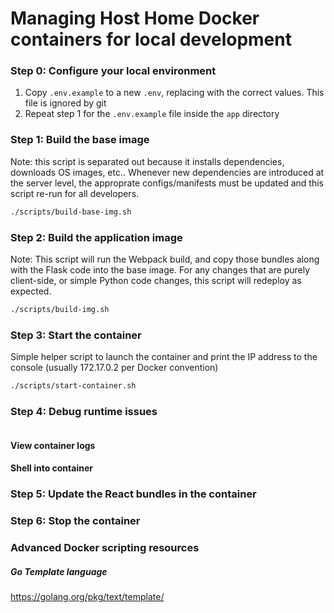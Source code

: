 # Managing Host Home Docker containers for local development

### Step 0: Configure your local environment
1. Copy `.env.example` to a new `.env`, replacing with the correct values. This file is ignored by git
2. Repeat step 1 for the `.env.example` file inside the `app` directory

### Step 1: Build the base image
Note: this script is separated out because it installs dependencies, downloads OS images, etc.. Whenever new dependencies are introduced at the server level, the approprate configs/manifests must be updated and this script re-run for all developers.
```bash
./scripts/build-base-img.sh
```

### Step 2: Build the application image
Note: This script will run the Webpack build, and copy those bundles along with the Flask code into the base image. For any changes that are purely client-side, or simple Python code changes, this script will redeploy as expected.
```bash
./scripts/build-img.sh
```

### Step 3: Start the container
Simple helper script to launch the container and print the IP address to the console (usually 172.17.0.2 per Docker convention)
```bash
./scripts/start-container.sh
```

### Step 4: Debug runtime issues
```bash

```

#### View container logs

#### Shell into container

### Step 5: Update the React bundles in the container

### Step 6: Stop the container

### Advanced Docker scripting resources

##### Go Template language

https://golang.org/pkg/text/template/

